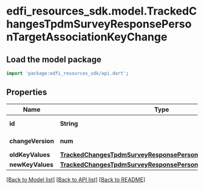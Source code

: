 # edfi_resources_sdk.model.TrackedChangesTpdmSurveyResponsePersonTargetAssociationKeyChange

## Load the model package
```dart
import 'package:edfi_resources_sdk/api.dart';
```

## Properties
Name | Type | Description | Notes
------------ | ------------- | ------------- | -------------
**id** | **String** | Resource identifier | [optional] 
**changeVersion** | **num** | Change version | [optional] 
**oldKeyValues** | [**TrackedChangesTpdmSurveyResponsePersonTargetAssociationKey**](TrackedChangesTpdmSurveyResponsePersonTargetAssociationKey.md) |  | [optional] 
**newKeyValues** | [**TrackedChangesTpdmSurveyResponsePersonTargetAssociationKey**](TrackedChangesTpdmSurveyResponsePersonTargetAssociationKey.md) |  | [optional] 

[[Back to Model list]](../README.md#documentation-for-models) [[Back to API list]](../README.md#documentation-for-api-endpoints) [[Back to README]](../README.md)


